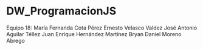 # DW_ProgramacionJS
Equipo 18:
María Fernanda Cota Pérez
Ernesto Velasco Valdez
José Antonio Aguilar Téllez
Juan Enrique Hernández Martínez
Bryan Daniel Moreno Abrego
